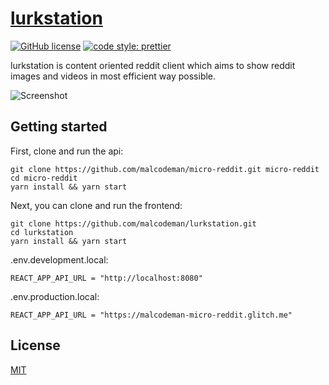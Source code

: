 # [lurkstation](https://lurkstation.com)

[![GitHub license](https://img.shields.io/badge/license-MIT-blue.svg)](https://github.com/malcodeman/lurkstation/blob/master/LICENSE)
[![code style: prettier](https://img.shields.io/badge/code_style-prettier-ff69b4.svg)](https://github.com/prettier/prettier)

lurkstation is content oriented reddit client which aims to show reddit images and videos in most efficient way possible.

![Screenshot](readme/screenshot.png)

## Getting started

First, clone and run the api:

```
git clone https://github.com/malcodeman/micro-reddit.git micro-reddit
cd micro-reddit
yarn install && yarn start
```

Next, you can clone and run the frontend:

```
git clone https://github.com/malcodeman/lurkstation.git
cd lurkstation
yarn install && yarn start
```

.env.development.local:

```
REACT_APP_API_URL = "http://localhost:8080"
```

.env.production.local:

```
REACT_APP_API_URL = "https://malcodeman-micro-reddit.glitch.me"
```

## License

[MIT](./LICENSE)
